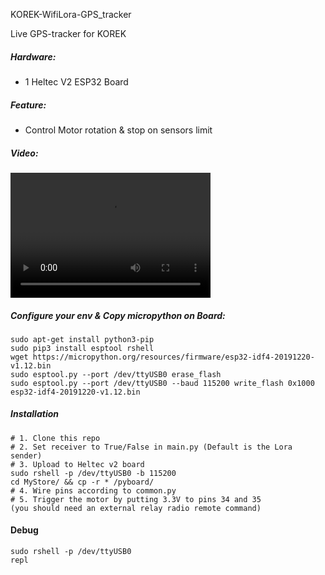 KOREK-WifiLora-GPS_tracker

Live GPS-tracker for KOREK

##### Hardware:

- 1 Heltec V2 ESP32 Board

##### Feature:

  - Control Motor rotation & stop on sensors limit
  
##### Video:
<video src="https://www.youtube.com/watch?v=qHuMAlqzE4M" width="320" height="200" controls preload></video>

##### Configure your env & Copy micropython on Board:
```
sudo apt-get install python3-pip
sudo pip3 install esptool rshell
wget https://micropython.org/resources/firmware/esp32-idf4-20191220-v1.12.bin
sudo esptool.py --port /dev/ttyUSB0 erase_flash
sudo esptool.py --port /dev/ttyUSB0 --baud 115200 write_flash 0x1000 esp32-idf4-20191220-v1.12.bin
```

##### Installation
```
# 1. Clone this repo
# 2. Set receiver to True/False in main.py (Default is the Lora sender)
# 3. Upload to Heltec v2 board
sudo rshell -p /dev/ttyUSB0 -b 115200
cd MyStore/ && cp -r * /pyboard/
# 4. Wire pins according to common.py
# 5. Trigger the motor by putting 3.3V to pins 34 and 35 
(you should need an external relay radio remote command)
```

#### Debug
```
sudo rshell -p /dev/ttyUSB0
repl
```
